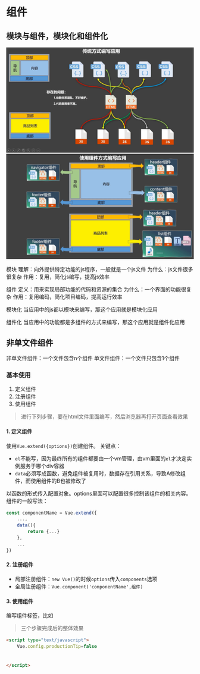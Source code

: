 # 组件

## 模块与组件，模块化和组件化
![](./img/comp-image.png)
![](./img/comp-image2.png)

模块
理解：向外提供特定功能的js程序，一般就是一个js文件
为什么：js文件很多很复杂
作用：复用，简化js编写，提高js效率

组件
定义：用来实现局部功能的代码和资源的集合
为什么：一个界面的功能很复杂
作用：复用编码，简化项目编码，提高运行效率

模块化
当应用中的js都以模块来编写，那这个应用就是模块化应用

组件化
当应用中的功能都是多组件的方式来编写，那这个应用就是组件化应用


## 非单文件组件

非单文件组件：一个文件包含n个组件
单文件组件：一个文件只包含1个组件

### 基本使用
1. 定义组件
2. 注册组件
3. 使用组件

> 进行下列步骤，要在html文件里面编写，然后浏览器再打开页面查看效果

#### 1. 定义组件 
使用`Vue.extend({options})`创建组件。
关键点：
- `el`不能写，因为最终所有的组件都要由一个vm管理，由vm里面的`el`才决定实例服务于哪个div容器
- `data`必须写成函数，避免组件被复用时，数据存在引用关系，导致A修改组件，而使用组件的B也被修改了

以函数的形式传入配置对象。options里面可以配置很多控制该组件的相关内容。
组件的一般写法：
```js
const componentName = Vue.extend({
    ...,
    data(){
        return {...}
    },
    ...
})
```
#### 2. 注册组件
- 局部注册组件：`new Vue()`的时候`options`传入`components`选项
- 全局注册组件：`Vue.component('componentName',组件)`
#### 3. 使用组件
编写组件标签，比如<school></school>

> 三个步骤完成后的整体效果

```html
<script type="text/javascript">
    Vue.config.productionTip=false
    

</script>
```



